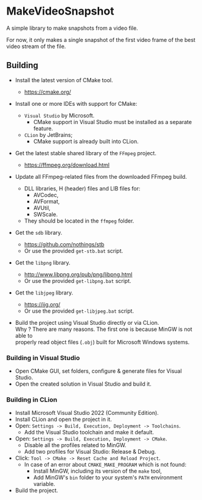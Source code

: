 # MakeVideoSnapshot

A simple library to make snapshots from a video file.

For now, it only makes a single snapshot of the first video frame of the best 
video stream of the file. 

## Building

* Install the latest version of CMake tool.
  * https://cmake.org/


* Install one or more IDEs with support for CMake: 
  * `Visual Studio` by Microsoft.
    * CMake support in Visual Studio must be installed as a separate feature.
  * `CLion` by JetBrains;
    * CMake support is already built into CLion.


* Get the latest stable shared library of the `FFmpeg` project.
  * https://ffmpeg.org/download.html


* Update all FFmpeg-related files from the downloaded FFmpeg build.
  * DLL libraries, H (header) files and LIB files for:
    * AVCodec,
    * AVFormat,
    * AVUtil,
    * SWScale. 
  * They should be located in the `ffmpeg` folder.


* Get the `sdb` library.
  * https://github.com/nothings/stb 
  * Or use the provided `get-stb.bat` script.


* Get the `libpng` library.
  * http://www.libpng.org/pub/png/libpng.html
  * Or use the provided `get-libpng.bat` script.


* Get the `libjpeg` library.
  * https://ijg.org/
  * Or use the provided `get-libjpeg.bat` script.


* Build the project using Visual Studio directly or via CLion.  
  Why ? There are many reasons. The first one is because MinGW is not able to  
  properly read object files (`.obj`) built for Microsoft Windows systems.

### Building in Visual Studio

* Open CMake GUI, set folders, configure & generate files for Visual Studio.
* Open the created solution in Visual Studio and build it.

### Building in CLion

* Install Microsoft Visual Studio 2022 (Community Edition).
* Install CLion and open the project in it.
* Open: `Settings -> Build, Execution, Deployment -> Toolchains`.
  * Add the Visual Studio toolchain and make it default.
* Open: `Settings -> Build, Execution, Deployment -> CMake`.
  * Disable all the profiles related to MinGW.
  * Add two profiles for Visual Studio: Release & Debug.
* Click: `Tool -> CMake -> Reset Cache and Reload Project`.
  * In case of an error about `CMAKE_MAKE_PROGRAM` which is not found:
    * Install MinGW, including its version of the `make` tool,
    * Add MinGW's `bin` folder to your system's `PATH` environment variable. 
* Build the project.
